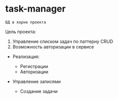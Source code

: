 # task-manager 
```
БД в корне проекта
```

Цель проекта:
  1. Управление списком задач по паттерну CRUD
  2. Возможность авторизации в сервисе


- Реализация:
    - Регистрации
    - Авторизации
    
- Управление записями
    - Создание задачи
   
   
